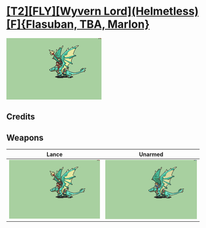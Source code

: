 # [\[T2\]\[FLY\]\[Wyvern Lord\]\(Helmetless\)\[F\]{Flasuban, TBA, Marlon}](./%5BT2%5D%5BFLY%5D%5BWyvern%20Lord%5D(Helmetless)%5BF%5D%7BFlasuban,%20TBA,%20Marlon%7D)

<img src="./2.%20Lance/Lance_000.png" alt="[T2][FLY][Wyvern Lord](Helmetless)[F]{Flasuban, TBA, Marlon} standing" />

## Credits



## Weapons


|Lance |Unarmed |
|  :---: | :---: |
| <img alt="Lance animation" src="./2.%20Lance/Lance.gif" /> | <img alt="Unarmed animation" src="./8.%20Unarmed/Unarmed.gif" /> |

